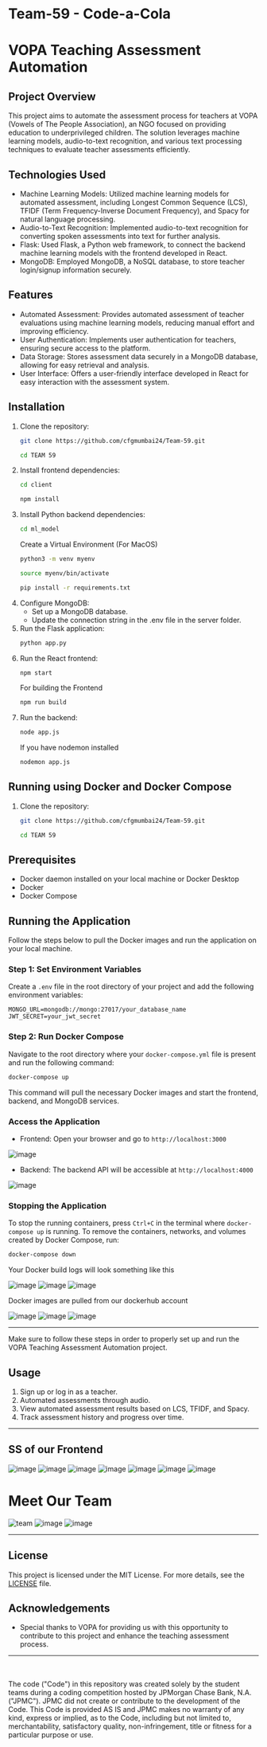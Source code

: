 # Team-59 - Code-a-Cola
# VOPA Teaching Assessment Automation

## Project Overview
This project aims to automate the assessment process for teachers at VOPA (Vowels of The People Association), an NGO focused on providing education to underprivileged children. The solution leverages machine learning models, audio-to-text recognition, and various text processing techniques to evaluate teacher assessments efficiently.

## Technologies Used
- Machine Learning Models: Utilized machine learning models for automated assessment, including Longest Common Sequence (LCS), TFIDF (Term Frequency-Inverse Document Frequency), and Spacy for natural language processing.
- Audio-to-Text Recognition: Implemented audio-to-text recognition for converting spoken assessments into text for further analysis.
- Flask: Used Flask, a Python web framework, to connect the backend machine learning models with the frontend developed in React.
- MongoDB: Employed MongoDB, a NoSQL database, to store teacher login/signup information securely.

## Features
- Automated Assessment: Provides automated assessment of teacher evaluations using machine learning models, reducing manual effort and improving efficiency.
- User Authentication: Implements user authentication for teachers, ensuring secure access to the platform.
- Data Storage: Stores assessment data securely in a MongoDB database, allowing for easy retrieval and analysis.
- User Interface: Offers a user-friendly interface developed in React for easy interaction with the assessment system.


## Installation
1. Clone the repository: 
   ```bash
   git clone https://github.com/cfgmumbai24/Team-59.git
   ```
   ```bash
   cd TEAM 59
   ```
2. Install frontend dependencies: 
    ```bash
   cd client
   ```
   ```bash
   npm install
   ```
3. Install Python backend dependencies:
    ```bash
    cd ml_model
    ```
    Create a Virtual Environment (For MacOS)
     ```bash
    python3 -m venv myenv
    ```
      ```bash
    source myenv/bin/activate
    ```
    ```bash
    pip install -r requirements.txt
    ```
5. Configure MongoDB: 
   - Set up a MongoDB database.
   - Update the connection string in the .env file in the server folder.
6. Run the Flask application: 
   ```bash
   python app.py
   ```
7. Run the React frontend: 
   ```bash
   npm start
   ```
   For building the Frontend
   ```bash
   npm run build
   ```
8. Run the backend: 
   ```bash
   node app.js
   ```
   If you have nodemon installed
   ```bash
   nodemon app.js
   ```
## Running using Docker and Docker Compose

1. Clone the repository: 
   ```bash
   git clone https://github.com/cfgmumbai24/Team-59.git
   ```
   ```bash
   cd TEAM 59
   ```
## Prerequisites

- Docker daemon installed on your local machine or Docker Desktop
- Docker
- Docker Compose


## Running the Application

Follow the steps below to pull the Docker images and run the application on your local machine.

### Step 1: Set Environment Variables

Create a `.env` file in the root directory of your project and add the following environment variables:

```env
MONGO_URL=mongodb://mongo:27017/your_database_name
JWT_SECRET=your_jwt_secret
```

### Step 2: Run Docker Compose

Navigate to the root directory where your `docker-compose.yml` file is present and run the following command:

```sh
docker-compose up
```

This command will pull the necessary Docker images and start the frontend, backend, and MongoDB services.

### Access the Application

- Frontend: Open your browser and go to `http://localhost:3000`

![image](https://github.com/harshnayangithub/Striver_Sheet_DSA/assets/126700987/7dcb6b2f-e11f-4f81-9761-756decd052c0)

- Backend: The backend API will be accessible at `http://localhost:4000`

![image](https://github.com/harshnayangithub/Striver_Sheet_DSA/assets/126700987/b7953c8b-f1ae-4680-860a-b40f358f68e2)

### Stopping the Application

To stop the running containers, press `Ctrl+C` in the terminal where `docker-compose up` is running. To remove the containers, networks, and volumes created by Docker Compose, run:

```sh
docker-compose down
```

 Your Docker build logs will look something like this 

![image](https://github.com/harshnayangithub/Striver_Sheet_DSA/assets/126700987/b69ca0cf-06de-4401-9161-791f5a7533a5)
![image](https://github.com/harshnayangithub/Striver_Sheet_DSA/assets/126700987/c1392afc-3c6f-4a1b-9793-82754a209658)
![image](https://github.com/harshnayangithub/Striver_Sheet_DSA/assets/126700987/3e46efe4-91cc-46bf-aa4f-979b492deb34)

 Docker images are pulled from our dockerhub account
 
![image](https://github.com/harshnayangithub/Striver_Sheet_DSA/assets/126700987/4fb75d29-a01f-4315-ac31-85dbc6d0e8be)
![image](https://github.com/harshnayangithub/Striver_Sheet_DSA/assets/126700987/a7e3adb7-9ba1-4234-bdae-6f97f0ad3ad2)
![image](https://github.com/harshnayangithub/Striver_Sheet_DSA/assets/126700987/2ea1a657-49ec-4bb2-8a79-b77d6f41dc31)




---

Make sure to follow these steps in order to properly set up and run the VOPA Teaching Assessment Automation project.

## Usage
1. Sign up or log in as a teacher.
2. Automated assessments through audio.
3. View automated assessment results based on LCS, TFIDF, and Spacy.
4. Track assessment history and progress over time.

---
## SS of our Frontend
![image](https://github.com/harshnayangithub/Navjeevan/assets/126700987/c0995c6e-4929-4962-831a-dcb16eeb6032)
![image](https://github.com/harshnayangithub/Navjeevan/assets/126700987/4ea7753d-0ce5-4900-8b2b-9363a018568f)
![image](https://github.com/harshnayangithub/Navjeevan/assets/126700987/fdae9aaa-d174-41dc-adbd-02e6e02d7a8b)
![image](https://github.com/harshnayangithub/Navjeevan/assets/126700987/e3f39034-0978-4322-8eb7-e1698995dd09)
![image](https://github.com/harshnayangithub/Navjeevan/assets/126700987/2a2eeeb4-5592-4a8c-9e18-f2befc041b4a)
![image](https://github.com/harshnayangithub/Navjeevan/assets/126700987/641242f6-6dc8-4853-a3e9-72a04879eec0)
![image](https://github.com/harshnayangithub/Navjeevan/assets/126700987/60ad5e9a-fe03-49bf-8fbd-40408f071e82)

# Meet Our Team

![team](https://github.com/harshnayangithub/Navjeevan/assets/126700987/22ceba2a-a421-4c08-a909-e33131bc15aa)
![image](https://github.com/harshnayangithub/Striver_Sheet_DSA/assets/126700987/ce2e7d6a-1527-4ead-884d-d10da8e8eca9)
![image](https://github.com/harshnayangithub/Striver_Sheet_DSA/assets/126700987/6e3542a5-5150-48ac-bc14-eff3295eb113)

---
## License
This project is licensed under the MIT License. For more details, see the [LICENSE](LICENSE) file.

## Acknowledgements
- Special thanks to VOPA for providing us with this opportunity to contribute to this project and enhance the teaching assessment process.
---
 <br /> <br /> The code ("Code") in this repository was created solely by the student teams during a coding competition hosted by JPMorgan Chase Bank, N.A. ("JPMC"). JPMC did not create or contribute to the development of the Code. This Code is provided AS IS and JPMC makes no warranty of any kind, express or implied, as to the Code, including but not limited to, merchantability, satisfactory quality, non-infringement, title or fitness for a particular purpose or use.